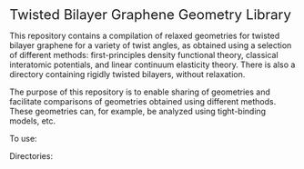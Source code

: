 

<font size="+2"> Twisted Bilayer Graphene Geometry Library </font>
  
This repository contains a compilation of relaxed geometries for twisted bilayer graphene for a variety of twist angles, as obtained using a selection of different methods: first-principles density functional theory, classical interatomic potentials, and linear continuum elasticity theory.  There is also a directory containing rigidly twisted bilayers, without relaxation. 

The purpose of this repository is to enable sharing of geometries and facilitate comparisons of geometries obtained using different methods. These geometries can, for example, be analyzed using tight-binding models, etc. 

To use: 


Directories: 





